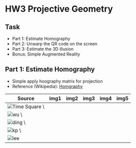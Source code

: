 # HW3 Projective Geometry
## Task
* Part 1: Estimate Homography
* Part 2: Unwarp the QR code on the screen 
* Part 3: Estimate the 3D illusion
* Bonus: Simple Augmented Reality

## Part 1: Estimate Homography
* Simple apply hoography matrix for projection
* Reference (Wikipedia): [Homgraphy](https://en.wikipedia.org/wiki/Homography_(computer_vision))

|  Source |    img1   |    img2   |   img3    |    img4   |   img5    |
| ------- | :-------: | :-------: | :-------: | :-------: | :-------: |
| ![Time Square](https://github.com/fanoping/Computer-Vision/blob/master/hw3/input/times_square.jpg) \
| ![wu](https://github.com/fanoping/Computer-Vision/blob/master/hw3/input/wu.jpg)           \
| ![ding](https://github.com/fanoping/Computer-Vision/blob/master/hw3/input/ding.jpg)           \
| ![kp](https://github.com/fanoping/Computer-Vision/blob/master/hw3/input/kp.jpg)           \
| ![lee](https://github.com/fanoping/Computer-Vision/blob/master/hw3/input/lee.jpg)            |

